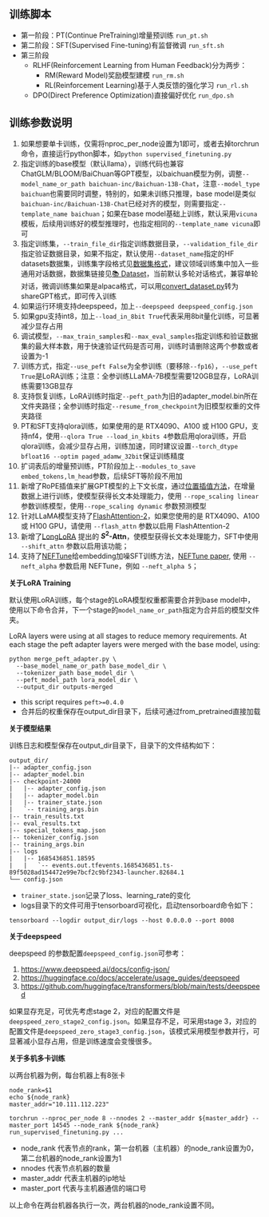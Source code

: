## 训练脚本


- 第一阶段：PT(Continue PreTraining)增量预训练 `run_pt.sh`
- 第二阶段：SFT(Supervised Fine-tuning)有监督微调 `run_sft.sh`
- 第三阶段 
  - RLHF(Reinforcement Learning from Human Feedback)分为两步：
    - RM(Reward Model)奖励模型建模 `run_rm.sh`
    - RL(Reinforcement Learning)基于人类反馈的强化学习 `run_rl.sh`
  - DPO(Direct Preference Optimization)直接偏好优化 `run_dpo.sh`


## 训练参数说明

1. 如果想要单卡训练，仅需将nproc_per_node设置为1即可，或者去掉torchrun命令，直接运行python脚本，如`python supervised_finetuning.py`
2. 指定训练的base模型（默认llama），训练代码也兼容ChatGLM/BLOOM/BaiChuan等GPT模型，以baichuan模型为例，调整`--model_name_or_path baichuan-inc/Baichuan-13B-Chat`，注意`--model_type baichuan`也需要同时调整，特别的，如果未训练只推理，base model是类似`baichuan-inc/Baichuan-13B-Chat`已经对齐的模型，则需要指定`--template_name baichuan`；如果在base model基础上训练，默认采用`vicuna`模板，后续用训练好的模型推理时，也指定相同的`--template_name vicuna`即可
3. 指定训练集，`--train_file_dir`指定训练数据目录，`--validation_file_dir`指定验证数据目录，如果不指定，默认使用`--dataset_name`指定的HF datasets数据集，训练集字段格式见[数据集格式](https://github.com/shibing624/MedicalGPT/wiki/%E6%95%B0%E6%8D%AE%E9%9B%86)，建议领域训练集中加入一些通用对话数据，数据集链接见[📚 Dataset](https://github.com/shibing624/MedicalGPT#-dataset)，当前默认多轮对话格式，兼容单轮对话，微调训练集如果是alpaca格式，可以用[convert_dataset.py](https://github.com/shibing624/MedicalGPT/blob/main/convert_dataset.py)转为shareGPT格式，即可传入训练
4. 如果运行环境支持deepspeed，加上`--deepspeed deepspeed_config.json`
5. 如果gpu支持int8，加上`--load_in_8bit True`代表采用8bit量化训练，可显著减少显存占用
6. 调试模型，`--max_train_samples`和`--max_eval_samples`指定训练和验证数据集的最大样本数，用于快速验证代码是否可用，训练时请删除这两个参数或者设置为-1
7. 训练方式，指定`--use_peft False`为全参训练（要移除`--fp16`），`--use_peft True`是LoRA训练；注意：全参训练LLaMA-7B模型需要120GB显存，LoRA训练需要13GB显存
8. 支持恢复训练，LoRA训练时指定`--peft_path`为旧的adapter_model.bin所在文件夹路径；全参训练时指定`--resume_from_checkpoint`为旧模型权重的文件夹路径
9. PT和SFT支持qlora训练，如果使用的是 RTX4090、A100 或 H100 GPU，支持nf4，使用`--qlora True --load_in_kbits 4`参数启用qlora训练，开启qlora训练，会减少显存占用，训练加速，同时建议设置`--torch_dtype bfloat16 --optim paged_adamw_32bit`保证训练精度
10. 扩词表后的增量预训练，PT阶段加上`--modules_to_save embed_tokens,lm_head`参数，后续SFT等阶段不用加
11. 新增了RoPE插值来扩展GPT模型的上下文长度，通过[位置插值方法](https://arxiv.org/abs/2306.15595)，在增量数据上进行训练，使模型获得长文本处理能力，使用 `--rope_scaling linear` 参数训练模型，使用`--rope_scaling dynamic` 参数预测模型
12. 针对LLaMA模型支持了[FlashAttention-2](https://github.com/Dao-AILab/flash-attention)，如果您使用的是 RTX4090、A100 或 H100 GPU，请使用 `--flash_attn` 参数以启用 FlashAttention-2
13. 新增了[LongLoRA](https://github.com/dvlab-research/LongLoRA) 提出的 **$S^2$-Attn**，使模型获得长文本处理能力，SFT中使用 `--shift_attn` 参数以启用该功能；
14. 支持了[NEFTune](https://github.com/neelsjain/NEFTune)给embedding加噪SFT训练方法，[NEFTune paper](https://arxiv.org/abs/2310.05914), 使用 `--neft_alpha` 参数启用 NEFTune，例如 `--neft_alpha 5`；

**关于LoRA Training**

默认使用LoRA训练，每个stage的LoRA模型权重都需要合并到base model中，使用以下命令合并，下一个stage的`model_name_or_path`指定为合并后的模型文件夹。

LoRA layers were using at all stages to reduce memory requirements. 
At each stage the peft adapter layers were merged with the base model, using: 
```shell
python merge_peft_adapter.py \
  --base_model_name_or_path base_model_dir \
  --tokenizer_path base_model_dir \
  --peft_model_path lora_model_dir \
  --output_dir outputs-merged
```

- this script requires `peft>=0.4.0`
- 合并后的权重保存在output_dir目录下，后续可通过from_pretrained直接加载

**关于模型结果**

训练日志和模型保存在output_dir目录下，目录下的文件结构如下：

```shell
output_dir/
|-- adapter_config.json
|-- adapter_model.bin
|-- checkpoint-24000
|   |-- adapter_config.json
|   |-- adapter_model.bin
|   |-- trainer_state.json
|   `-- training_args.bin
|-- train_results.txt
|-- eval_results.txt
|-- special_tokens_map.json
|-- tokenizer_config.json
|-- training_args.bin
|-- logs
|   |-- 1685436851.18595
|   |   `-- events.out.tfevents.1685436851.ts-89f5028ad154472e99e7bcf2c9bf2343-launcher.82684.1
└── config.json

```

- `trainer_state.json`记录了loss、learning_rate的变化
- logs目录下的文件可用于tensorboard可视化，启动tensorboard命令如下：
```shell
tensorboard --logdir output_dir/logs --host 0.0.0.0 --port 8008
```


**关于deepspeed**

deepspeed 的参数配置`deepspeed_config.json`可参考：

1. https://www.deepspeed.ai/docs/config-json/
2. https://huggingface.co/docs/accelerate/usage_guides/deepspeed
3. https://github.com/huggingface/transformers/blob/main/tests/deepspeed

如果显存充足，可优先考虑stage 2，对应的配置文件是`deepspeed_zero_stage2_config.json`。如果显存不足，可采用stage 3，对应的配置文件是`deepspeed_zero_stage3_config.json`，该模式采用模型参数并行，可显著减小显存占用，但是训练速度会变慢很多。


**关于多机多卡训练**

以两台机器为例，每台机器上有8张卡

```shell
node_rank=$1
echo ${node_rank}
master_addr="10.111.112.223"

torchrun --nproc_per_node 8 --nnodes 2 --master_addr ${master_addr} --master_port 14545 --node_rank ${node_rank} run_supervised_finetuning.py ... 
```


- node_rank 代表节点的rank，第一台机器（主机器）的node_rank设置为0，第二台机器的node_rank设置为1
- nnodes 代表节点机器的数量
- master_addr 代表主机器的ip地址
- master_port 代表与主机器通信的端口号

以上命令在两台机器各执行一次，两台机器的node_rank设置不同。
